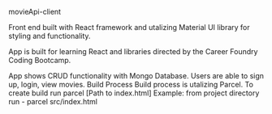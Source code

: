 movieApi-client


Front end built with React framework and utalizing Material UI library for styling and functionality.

App is built for learning React and libraries directed by the Career Foundry Coding Bootcamp.

App shows CRUD functionality with Mongo Database. Users are able to sign up, login, view movies.
Build Process
Build process is utalizing Parcel. To create build run parcel [Path to index.html] Example: from project directory run - parcel src/index.html


